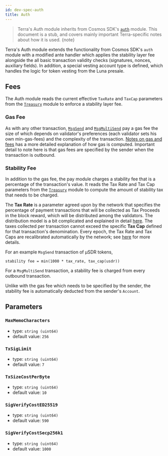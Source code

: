 ```yaml
---
id: dev-spec-auth
title: Auth
---
```


> Terra's Auth module inherits from Cosmos SDK's [`auth`](https://github.com/cosmos/cosmos-sdk/tree/v0.37.4/docs/spec/auth) module. This document is a stub, and covers mainly important Terra-specific notes about how it is used.
{note}

Terra's Auth module extends the functionality from Cosmos SDK's `auth` module with a modified ante handler which applies the stability layer fee alongside the all basic transaction validity checks (signatures, nonces, auxiliary fields). In addition, a special vesting account type is defined, which handles the logic for token vesting from the Luna presale.

## Fees

The Auth module reads the current effective `TaxRate` and `TaxCap` parameters from the [`Treasury`](dev-spec-treasury.md) module to enforce a stability layer fee.

### Gas Fee

As with any other transaction, [`MsgSend`](dev-spec-bank.md#msgsend) and [`MsgMultiSend`](dev-spec-bank.md#msgmultisend) pay a gas fee the size of which depends on validator's preferences (each validator sets his own min-gas-fees) and the complexity of the transaction. [Notes on gas and fees](node-users.md#a-note-on-gas-and-fees) has a more detailed explanation of how gas is computed. Important detail to note here is that gas fees are specified by the sender when the transaction is outbound.

### Stability Fee

In addition to the gas fee, the pay module charges a stability fee that is a percentage of the transaction's value. It reads the Tax Rate and Tax Cap parameters from the [`Treasury`](dev-spec-treasury.md) module to compute the amount of stability tax that needs to be charged.

The __Tax Rate__ is a parameter agreed upon by the network that specifies the percentage of payment transactions that will be collected as Tax Proceeds in the block reward, which will be distributed among the validators. The distribution model is a bit complicated and explained in detail [here](validator-faq.md#incentives). The taxes collected per transaction cannot exceed the specific __Tax Cap__ defined for that transaction's denomination. Every epoch, the Tax Rate and Tax Caps are recalibrated automatically by the network; see [here](dev-spec-treasury.md#monetary-policy-levers) for more details.

For an example `MsgSend` transaction of µSDR tokens,

```text
stability fee = min(1000 * tax_rate, tax_cap(usdr))
```

For a `MsgMultiSend` transaction, a stability fee is charged from every outbound transaction.

Unlike with the gas fee which needs to be specified by the sender, the stability fee is automatically deducted from the sender's `Account`.

## Parameters

### `MaxMemoCharacters`

- type: `string (uint64)`
- default value: `256`

### `TxSigLimit`

- type: `string (uint64)`
- default value: `7`

### `TxSizeCostPerByte`

- type: `string (uint64)`
- default value: `10`

### `SigVerifyCostED25519`

- type: `string (uint64)`
- default value: `590`

### `SigVerifyCostSecp256k1`

- type: `string (uint64)`
- default value: `1000`